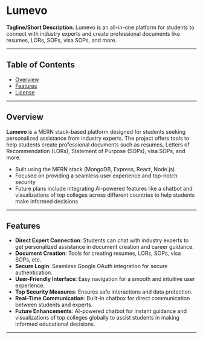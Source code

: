 # Lumevo

**Tagline/Short Description**: Lumevo is an all-in-one platform for students to connect with industry experts and create professional documents like resumes, LORs, SOPs, visa SOPs, and more.

---

## Table of Contents

- [Overview](#overview)
- [Features](#features)
- [License](https://opensource.org/licenses/MPL-2.0)

---

## Overview

**Lumevo** is a MERN stack-based platform designed for students seeking personalized assistance from industry experts. The project offers tools to help students create professional documents such as resumes, Letters of Recommendation (LORs), Statement of Purpose (SOPs), visa SOPs, and more. 

- Built using the MERN stack (MongoDB, Express, React, Node.js)
- Focused on providing a seamless user experience and top-notch security
- Future plans include integrating AI-powered features like a chatbot and visualizations of top colleges across different countries to help students make informed decisions

---

## Features

- **Direct Expert Connection**: Students can chat with industry experts to get personalized assistance in document creation and career guidance.
- **Document Creation**: Tools for creating resumes, LORs, SOPs, visa SOPs, etc.
- **Secure Login**: Seamless Google OAuth integration for secure authentication.
- **User-Friendly Interface**: Easy navigation for a smooth and intuitive user experience.
- **Top Security Measures**: Ensures safe interactions and data protection.
- **Real-Time Communication**: Built-in chatbox for direct communication between students and experts.
- **Future Enhancements**: AI-powered chatbot for instant guidance and visualizations of top colleges globally to assist students in making informed educational decisions.

---
